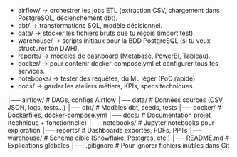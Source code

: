 * airflow/ → orchestrer les jobs ETL (extraction CSV, chargement dans PostgreSQL, déclenchement dbt).
* dbt/ → transformations SQL, modèle décisionnel.
* data/ → stocker les fichiers bruts que tu reçois (import test).
* warehouse/ → scripts initiaux pour la BDD PostgreSQL (si tu veux structurer ton DWH).
* reports/ → modèles de dashboard (Metabase, PowerBI, Tableau).
* docker/ → pour contenir docker-compose.yml et configurer tous tes services.
* notebooks/ → tester des requêtes, du ML léger (PoC rapide).
* docs/ → garder les ateliers métiers, KPIs, specs techniques.

│── airflow/      # DAGs, configs Airflow
│── data/         # Données sources (CSV, JSON, logs, tests…)
│── dbt/          # Modèles dbt, seeds, tests
│── docker/       # Dockerfiles, docker-compose.yml
│── docs/         # Documentation projet (technique + fonctionnelle)
│── notebooks/    # Jupyter notebooks pour exploration
│── reports/      # Dashboards exportés, PDFs, PPTs
│── warehouse/    # Schéma cible (Snowflake, Postgres, etc.)
│── README.md     # Explications globales
│── .gitignore    # Pour ignorer fichiers inutiles dans Git


